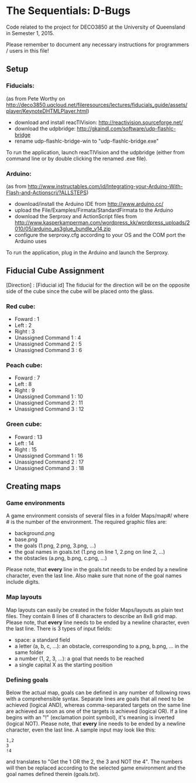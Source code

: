 # The Sequentials: D-Bugs
Code related to the project for DECO3850 at the University of Queensland in Semester 1, 2015.

Please remember to document any necessary instructions for programmers / users in this file!

## Setup
### Fiducials:
(as from Pete Worthy on http://deco3850.uqcloud.net/fileresources/lectures/fiducials_guide/assets/player/KeynoteDHTMLPlayer.html)
* download and install reacTIVision: http://reactivision.sourceforge.net/
* download the udpbridge: http://gkaindl.com/software/udp-flashlc-bridge
* rename udp-flashlc-bridge-win to "udp-flashlc-bridge.exe"

To run the application, launch reacTIVision and the udpbridge (either from command line or by double clicking the renamed .exe file).

### Arduino:
(as from http://www.instructables.com/id/Integrating-your-Arduino-With-Flash-and-Actionscri/?ALLSTEPS)
* download/install the Arduino IDE from http://www.arduino.cc/
* upload the File/Examples/Firmata/StandardFirmata to the Arduino
* download the Serproxy and ActionScript files from http://www.kasperkamperman.com/wordpress_kk/wordpress_uploads/2010/05/arduino_as3glue_bundle_v14.zip
* configure the serproxy.cfg according to your OS and the COM port the Arduino uses

To run the application, plug in the Arduino and launch the Serproxy.

## Fiducial Cube Assignment
[Direction] : [Fiducial id] 
The fiducial for the direction will be on the opposite side of the cube since the cube will be placed onto the glass.


### Red cube:
- Foward : 1
- Left : 2
- Right : 3
- Unassigned Command 1 : 4
- Unassigned Command 2 : 5
- Unassigned Command 3 : 6

### Peach cube:
- Foward : 7
- Left : 8
- Right : 9
- Unassigned Command 1 : 10
- Unassigned Command 2 : 11
- Unassigned Command 3 : 12

### Green cube:
- Foward : 13
- Left : 14
- Right : 15
- Unassigned Command 1 : 16
- Unassigned Command 2 : 17
- Unassigned Command 3 : 18

## Creating maps
### Game environments
A game environment consists of several files in a folder Maps/map#/ where # is the number of the environment. The required graphic files are:
* background.png
* base.png
* the goals (1.png, 2.png, 3.png, ...)
* the goal names in goals.txt (1.png on line 1, 2.png on line 2, ...)
* the obstacles (a.png, b.png, c.png, ...)

Please note, that __every__ line in the goals.txt needs to be ended by a newline character, even the last line. Also make sure that none of the goal names include digits.

### Map layouts
Map layouts can easily be created in the folder Maps/layouts as plain text files. They contain 8 lines of 8 characters to describe an 8x8 grid map. Please note, that __every__ line needs to be ended by a newline character, even the last line. There is 3 types of input fields:
* space: a standard field
* a letter (a, b, c, ...): an obstacle, corresponding to a.png, b.png, ... in the same folder
* a number (1, 2, 3, ...): a goal that needs to be reached
* a single capital X as the starting position

### Defining goals
Below the actual map, goals can be defined in any number of following rows with a comprehensible syntax. Separate lines are goals that all need to be achieved (logical AND), whereas comma-separated targets on the same line are achieved as soon as one of the targets is achieved (logical OR). If a line begins with an "!" (exclamation point symbol), it's meaning is inverted (logical NOT). Please note, that __every__ line needs to be ended by a newline character, even the last line. A sample input may look like this:

```
1,2
3
!4
```

and translates to "Get the 1 OR the 2, the 3 and NOT the 4". The numbers will then be replaced according to the selected game environment and the goal names defined therein (goals.txt).
